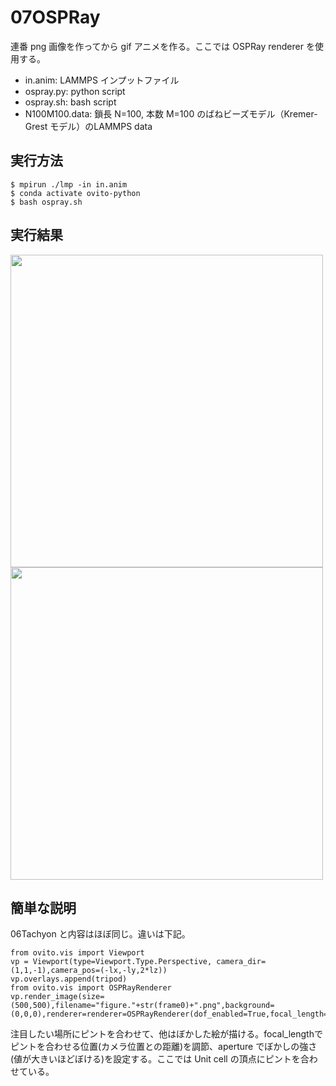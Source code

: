 # 07OSPRay
連番 png 画像を作ってから gif アニメを作る。ここでは OSPRay renderer を使用する。
- in.anim: LAMMPS インプットファイル
- ospray.py: python script
- ospray.sh: bash script
- N100M100.data: 鎖長 N=100, 本数 M=100 のばねビーズモデル（Kremer-Grest モデル）のLAMMPS data

## 実行方法
```
$ mpirun ./lmp -in in.anim
$ conda activate ovito-python
$ bash ospray.sh
```

## 実行結果
<img src=https://github.com/t-murash/OVITO-Tips/blob/master/07OSPRay/movie.gif width=500px>

<img src=https://github.com/t-murash/OVITO-Tips/blob/master/07OSPRay/figure.001.png width=500px>

## 簡単な説明
06Tachyon と内容はほぼ同じ。違いは下記。
```
from ovito.vis import Viewport
vp = Viewport(type=Viewport.Type.Perspective, camera_dir=(1,1,-1),camera_pos=(-lx,-ly,2*lz))
vp.overlays.append(tripod)
from ovito.vis import OSPRayRenderer
vp.render_image(size=(500,500),filename="figure."+str(frame0)+".png",background=(0,0,0),renderer=renderer=OSPRayRenderer(dof_enabled=True,focal_length=40,aperture=0.8))
```
注目したい場所にピントを合わせて、他はぼかした絵が描ける。focal_lengthでピントを合わせる位置(カメラ位置との距離)を調節、aperture でぼかしの強さ(値が大きいほどぼける)を設定する。ここでは Unit cell の頂点にピントを合わせている。


